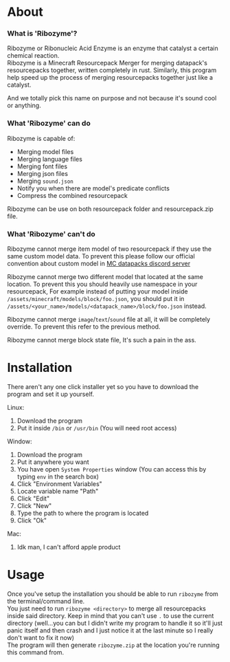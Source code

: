 # About
### What is 'Ribozyme'?
Ribozyme or Ribonucleic Acid Enzyme is an enzyme that catalyst a certain chemical reaction.  
Ribozyme is a Minecraft Resourcepack Merger for merging datapack's resourcepacks together, written completely in rust.
Similarly, this program help speed up the process of merging resourcepacks together just like a catalyst.

And we totally pick this name on purpose and not because it's sound cool or anything.
### What 'Ribozyme' can do
Ribozyme is capable of:
- Merging model files
- Merging language files
- Merging font files
- Merging json files
- Merging `sound.json`
- Notify you when there are model's predicate conflicts
- Compress the combined resourcepack

Ribozyme can be use on both resourcepack folder and resourcepack.zip file.
### What 'Ribozyme' can't do
Ribozyme cannot merge item model of two resourcepack if they use the same custom model data.
To prevent this please follow our official convention about custom model in [MC datapacks discord server](https://discord.gg/rMnEDDQ)

Ribozyme cannot merge two different model that located at the same location.
To prevent this you should heavily use namespace in your resourcepack, For example instead of putting your model inside `/assets/minecraft/models/block/foo.json`, you should put it in `/assets/<your_name>/models/<datapack_name>/block/foo.json` instead.

Ribozyme cannot merge `image`/`text`/`sound` file at all, it will be completely override.
To prevent this refer to the previous method.

Ribozyme cannot merge block state file, It's such a pain in the ass.

# Installation
There aren't any one click installer yet so you have to download the program and set it up yourself.

Linux:
1) Download the program
2) Put it inside `/bin` or `/usr/bin` (You will need root access)

Window:
1) Download the program
2) Put it anywhere you want
3) You have open `System Properties` window (You can access this by typing `env` in the search box)
4) Click "Environment Variables"
5) Locate variable name "Path"
6) Click "Edit"
7) Click "New"
8) Type the path to where the program is located
9) Click "Ok"

Mac:
1) Idk man, I can't afford apple product

# Usage
Once you've setup the installation you should be able to run `ribozyme` from the terminal/command line.  
You just need to run `ribozyme <directory>` to merge all resourcepacks inside said directory. Keep in mind that you can't use `.` to use the current directory (well...you can but I didn't write my program to handle it so it'll just panic itself and then crash and I just notice it at the last minute so I really don't want to fix it now)  
The program will then generate `ribozyme.zip` at the location you're running this command from.
